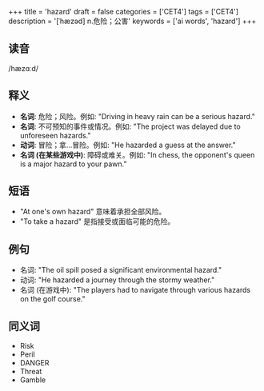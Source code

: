 +++
title = 'hazard'
draft = false
categories = ['CET4']
tags = ['CET4']
description = '[ˈhæzəd] n.危险；公害'
keywords = ['ai words', 'hazard']
+++

## 读音
/hæzɑːd/

## 释义
- **名词**: 危险；风险。例如: "Driving in heavy rain can be a serious hazard."
- **名词**: 不可预知的事件或情况。例如: "The project was delayed due to unforeseen hazards."
- **动词**: 冒险；拿...冒险。例如: "He hazarded a guess at the answer."
- **名词 (在某些游戏中)**: 障碍或难关。例如: "In chess, the opponent's queen is a major hazard to your pawn."

## 短语
- "At one's own hazard" 意味着承担全部风险。
- "To take a hazard" 是指接受或面临可能的危险。

## 例句
- 名词: "The oil spill posed a significant environmental hazard."
- 动词: "He hazarded a journey through the stormy weather."
- 名词 (在游戏中): "The players had to navigate through various hazards on the golf course."

## 同义词
- Risk
- Peril
- DANGER
- Threat
- Gamble
